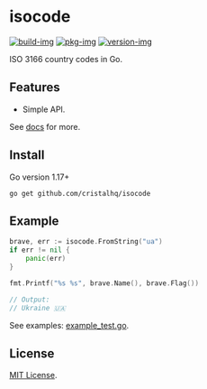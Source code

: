 # isocode

[![build-img]][build-url]
[![pkg-img]][pkg-url]
[![version-img]][version-url]

ISO 3166 country codes in Go.

## Features

* Simple API.

See [docs][pkg-url] for more.

## Install

Go version 1.17+

```
go get github.com/cristalhq/isocode
```

## Example

```go
brave, err := isocode.FromString("ua")
if err != nil {
	panic(err)
}

fmt.Printf("%s %s", brave.Name(), brave.Flag())

// Output:
// Ukraine 🇺🇦
```

See examples: [example_test.go](example_test.go).

## License

[MIT License](LICENSE).

[build-img]: https://github.com/cristalhq/isocode/workflows/build/badge.svg
[build-url]: https://github.com/cristalhq/isocode/actions
[pkg-img]: https://pkg.go.dev/badge/cristalhq/isocode
[pkg-url]: https://pkg.go.dev/github.com/cristalhq/isocode
[version-img]: https://img.shields.io/github/v/release/cristalhq/isocode
[version-url]: https://github.com/cristalhq/isocode/releases

